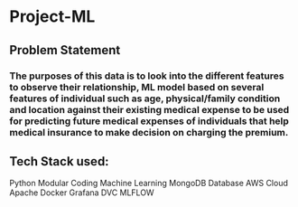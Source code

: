 # Project-ML

## Problem Statement

### The purposes of this data is to look into the different features to observe their relationship, ML model based on several features of individual such as age, physical/family condition and location against their existing medical expense to be used for predicting future medical expenses of individuals that help medical insurance to make decision on charging the premium.


## Tech Stack used:

Python Modular Coding
Machine Learning
MongoDB Database
AWS Cloud
Apache
Docker
Grafana
DVC
MLFLOW
